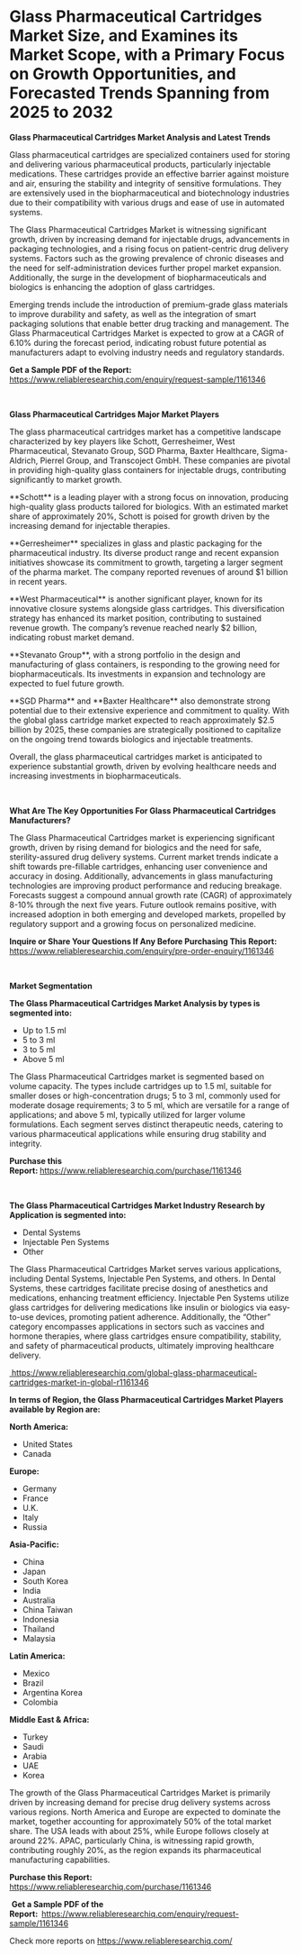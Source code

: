 <p><h1>Glass Pharmaceutical Cartridges Market Size, and Examines its Market Scope, with a Primary Focus on Growth Opportunities, and Forecasted Trends Spanning from 2025 to 2032</h1></p><p><strong>Glass Pharmaceutical Cartridges Market Analysis and Latest Trends</strong></p>
<p><p>Glass pharmaceutical cartridges are specialized containers used for storing and delivering various pharmaceutical products, particularly injectable medications. These cartridges provide an effective barrier against moisture and air, ensuring the stability and integrity of sensitive formulations. They are extensively used in the biopharmaceutical and biotechnology industries due to their compatibility with various drugs and ease of use in automated systems.</p><p>The Glass Pharmaceutical Cartridges Market is witnessing significant growth, driven by increasing demand for injectable drugs, advancements in packaging technologies, and a rising focus on patient-centric drug delivery systems. Factors such as the growing prevalence of chronic diseases and the need for self-administration devices further propel market expansion. Additionally, the surge in the development of biopharmaceuticals and biologics is enhancing the adoption of glass cartridges.</p><p>Emerging trends include the introduction of premium-grade glass materials to improve durability and safety, as well as the integration of smart packaging solutions that enable better drug tracking and management. The Glass Pharmaceutical Cartridges Market is expected to grow at a CAGR of 6.10% during the forecast period, indicating robust future potential as manufacturers adapt to evolving industry needs and regulatory standards.</p></p>
<p><strong>Get a Sample PDF of the Report:&nbsp;</strong> <a href="https://www.reliableresearchiq.com/enquiry/request-sample/1161346?utm_campaign=3085&utm_medium=2&utm_source=Github&utm_content=ia&utm_term=22032025&utm_id=glass-pharmaceutical-cartridges">https://www.reliableresearchiq.com/enquiry/request-sample/1161346</a></p>
<p>&nbsp;</p>
<p><strong>Glass Pharmaceutical Cartridges Major Market Players</strong></p>
<p><p>The glass pharmaceutical cartridges market has a competitive landscape characterized by key players like Schott, Gerresheimer, West Pharmaceutical, Stevanato Group, SGD Pharma, Baxter Healthcare, Sigma-Aldrich, Pierrel Group, and Transcoject GmbH. These companies are pivotal in providing high-quality glass containers for injectable drugs, contributing significantly to market growth.</p><p>**Schott** is a leading player with a strong focus on innovation, producing high-quality glass products tailored for biologics. With an estimated market share of approximately 20%, Schott is poised for growth driven by the increasing demand for injectable therapies. </p><p>**Gerresheimer** specializes in glass and plastic packaging for the pharmaceutical industry. Its diverse product range and recent expansion initiatives showcase its commitment to growth, targeting a larger segment of the pharma market. The company reported revenues of around $1 billion in recent years.</p><p>**West Pharmaceutical** is another significant player, known for its innovative closure systems alongside glass cartridges. This diversification strategy has enhanced its market position, contributing to sustained revenue growth. The company’s revenue reached nearly $2 billion, indicating robust market demand.</p><p>**Stevanato Group**, with a strong portfolio in the design and manufacturing of glass containers, is responding to the growing need for biopharmaceuticals. Its investments in expansion and technology are expected to fuel future growth.</p><p>**SGD Pharma** and **Baxter Healthcare** also demonstrate strong potential due to their extensive experience and commitment to quality. With the global glass cartridge market expected to reach approximately $2.5 billion by 2025, these companies are strategically positioned to capitalize on the ongoing trend towards biologics and injectable treatments.</p><p>Overall, the glass pharmaceutical cartridges market is anticipated to experience substantial growth, driven by evolving healthcare needs and increasing investments in biopharmaceuticals.</p></p>
<p>&nbsp;</p>
<p><strong>What Are The Key Opportunities For Glass Pharmaceutical Cartridges Manufacturers?</strong></p>
<p><p>The Glass Pharmaceutical Cartridges market is experiencing significant growth, driven by rising demand for biologics and the need for safe, sterility-assured drug delivery systems. Current market trends indicate a shift towards pre-fillable cartridges, enhancing user convenience and accuracy in dosing. Additionally, advancements in glass manufacturing technologies are improving product performance and reducing breakage. Forecasts suggest a compound annual growth rate (CAGR) of approximately 8-10% through the next five years. Future outlook remains positive, with increased adoption in both emerging and developed markets, propelled by regulatory support and a growing focus on personalized medicine.</p></p>
<p><strong>Inquire or Share Your Questions If Any Before Purchasing This Report:</strong> <a href="https://www.reliableresearchiq.com/enquiry/pre-order-enquiry/1161346?utm_campaign=3085&utm_medium=2&utm_source=Github&utm_content=ia&utm_term=22032025&utm_id=glass-pharmaceutical-cartridges">https://www.reliableresearchiq.com/enquiry/pre-order-enquiry/1161346</a></p>
<p>&nbsp;</p>
<p><strong>Market Segmentation</strong></p>
<p><strong>The Glass Pharmaceutical Cartridges Market Analysis by types is segmented into:</strong></p>
<p><ul><li>Up to 1.5 ml</li><li>5 to 3 ml</li><li>3 to 5 ml</li><li>Above 5 ml</li></ul></p>
<p><p>The Glass Pharmaceutical Cartridges market is segmented based on volume capacity. The types include cartridges up to 1.5 ml, suitable for smaller doses or high-concentration drugs; 5 to 3 ml, commonly used for moderate dosage requirements; 3 to 5 ml, which are versatile for a range of applications; and above 5 ml, typically utilized for larger volume formulations. Each segment serves distinct therapeutic needs, catering to various pharmaceutical applications while ensuring drug stability and integrity.</p></p>
<p><strong>Purchase this Report:&nbsp;</strong><a href="https://www.reliableresearchiq.com/purchase/1161346?utm_campaign=3085&utm_medium=2&utm_source=Github&utm_content=ia&utm_term=22032025&utm_id=glass-pharmaceutical-cartridges">https://www.reliableresearchiq.com/purchase/1161346</a></p>
<p>&nbsp;</p>
<p><strong>The Glass Pharmaceutical Cartridges Market Industry Research by Application is segmented into:</strong></p>
<p><ul><li>Dental Systems</li><li>Injectable Pen Systems</li><li>Other</li></ul></p>
<p><p>The Glass Pharmaceutical Cartridges Market serves various applications, including Dental Systems, Injectable Pen Systems, and others. In Dental Systems, these cartridges facilitate precise dosing of anesthetics and medications, enhancing treatment efficiency. Injectable Pen Systems utilize glass cartridges for delivering medications like insulin or biologics via easy-to-use devices, promoting patient adherence. Additionally, the “Other” category encompasses applications in sectors such as vaccines and hormone therapies, where glass cartridges ensure compatibility, stability, and safety of pharmaceutical products, ultimately improving healthcare delivery.</p></p>
<p><a href="https://www.reliableresearchiq.com/global-glass-pharmaceutical-cartridges-market-in-global-r1161346?utm_campaign=3085&utm_medium=2&utm_source=Github&utm_content=ia&utm_term=22032025&utm_id=glass-pharmaceutical-cartridges">&nbsp;https://www.reliableresearchiq.com/global-glass-pharmaceutical-cartridges-market-in-global-r1161346</a></p>
<p><strong>In terms of Region, the Glass Pharmaceutical Cartridges Market Players available by Region are:</strong></p>
<p>
    <p> <strong> North America: </strong>
        <ul>
            <li>United States</li>
            <li>Canada</li>
        </ul>
        </p> 
    <p> <strong> Europe: </strong>
        <ul>
            <li>Germany</li>
            <li>France</li>
            <li>U.K.</li>
            <li>Italy</li>
            <li>Russia</li>
        </ul>
        </p> 
    <p> <strong> Asia-Pacific: </strong>
        <ul>
            <li>China</li>
            <li>Japan</li>
            <li>South Korea</li>
            <li>India</li>
            <li>Australia</li>
            <li>China Taiwan</li>
            <li>Indonesia</li>
            <li>Thailand</li>
            <li>Malaysia</li>
        </ul>
        </p> 
    <p> <strong> Latin America: </strong>
        <ul>
            <li>Mexico</li>
            <li>Brazil</li>
            <li>Argentina Korea</li>
            <li>Colombia</li>
        </ul>
        </p> 
    <p> <strong> Middle East & Africa: </strong>
        <ul>
            <li>Turkey</li>
            <li>Saudi</li>
            <li>Arabia</li>
            <li>UAE</li>
            <li>Korea</li>
        </ul>
    </p>
    </p>
<p><p>The growth of the Glass Pharmaceutical Cartridges Market is primarily driven by increasing demand for precise drug delivery systems across various regions. North America and Europe are expected to dominate the market, together accounting for approximately 50% of the total market share. The USA leads with about 25%, while Europe follows closely at around 22%. APAC, particularly China, is witnessing rapid growth, contributing roughly 20%, as the region expands its pharmaceutical manufacturing capabilities.</p></p>
<p><strong>Purchase this Report: </strong><a href="https://www.reliableresearchiq.com/purchase/1161346?utm_campaign=3085&utm_medium=2&utm_source=Github&utm_content=ia&utm_term=22032025&utm_id=glass-pharmaceutical-cartridges">https://www.reliableresearchiq.com/purchase/1161346</a></p>
<p>&nbsp;<strong>Get a Sample PDF of the Report:&nbsp;&nbsp;</strong><a href="https://www.reliableresearchiq.com/enquiry/request-sample/1161346?utm_campaign=3085&utm_medium=2&utm_source=Github&utm_content=ia&utm_term=22032025&utm_id=glass-pharmaceutical-cartridges">https://www.reliableresearchiq.com/enquiry/request-sample/1161346</a></p>
<p><strong></strong></p>
<p>Check more reports on <a href="https://www.reliableresearchiq.com/?utm_campaign=3085&utm_medium=2&utm_source=Github&utm_content=ia&utm_term=22032025&utm_id=glass-pharmaceutical-cartridges">https://www.reliableresearchiq.com/</a></p>